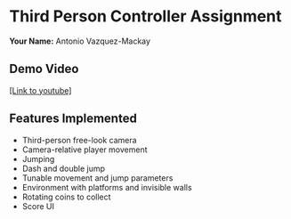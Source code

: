 # Third Person Controller Assignment

**Your Name:** Antonio Vazquez-Mackay

## Demo Video

[[Link to youtube]](https://youtu.be/VBduBujLcW0)

## Features Implemented

*   Third-person free-look camera
*   Camera-relative player movement
*   Jumping
*   Dash and double jump
*   Tunable movement and jump parameters
*   Environment with platforms and invisible walls
*   Rotating coins to collect
*   Score UI
